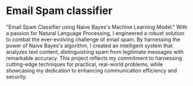 # Email Spam classifier

"Email Spam Classifier using Naive Bayes's Machine Learning Model." With a passion for Natural Language Processing, I engineered a robust solution to combat the ever-evolving challenge of email spam. By harnessing the power of Naive Bayes's algorithm, I created an intelligent system that analyzes text content, distinguishing spam from legitimate messages with remarkable accuracy. This project reflects my commitment to harnessing cutting-edge techniques for practical, real-world problems, while showcasing my dedication to enhancing communication efficiency and security.

